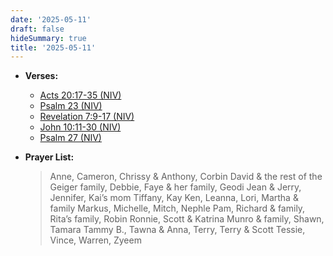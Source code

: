 ```yaml
---
date: '2025-05-11'
draft: false
hideSummary: true
title: '2025-05-11'
---
```


- **Verses:**
  - [Acts 20:17-35 (NIV)](https://www.biblegateway.com/passage/?search=Acts+20%3A17-35&version=NIV)
  - [Psalm 23 (NIV)](https://www.biblegateway.com/passage/?search=Psalm+23&version=NIV)
  - [Revelation 7:9-17 (NIV)](https://www.biblegateway.com/passage/?search=Revelation+7%3A9-17&version=NIV)
  - [John 10:11-30 (NIV)](https://www.biblegateway.com/passage/?search=John+10%3A11-30&version=NIV)
  - [Psalm 27 (NIV)](https://www.biblegateway.com/passage/?search=Psalm+27&version=NIV)

- **Prayer List:**
  > Anne, Cameron, Chrissy & Anthony, Corbin
  > David & the rest of the Geiger family, Debbie, Faye & her family, Geodi
  > Jean & Jerry, Jennifer, Kai’s mom Tiffany, Kay
  > Ken, Leanna, Lori, Martha & family
  > Markus, Michelle, Mitch, Nephle
  > Pam, Richard & family, Rita’s family, Robin
  > Ronnie, Scott & Katrina Munro & family, Shawn, Tamara
  > Tammy B., Tawna & Anna, Terry, Terry & Scott
  > Tessie, Vince, Warren, Zyeem
